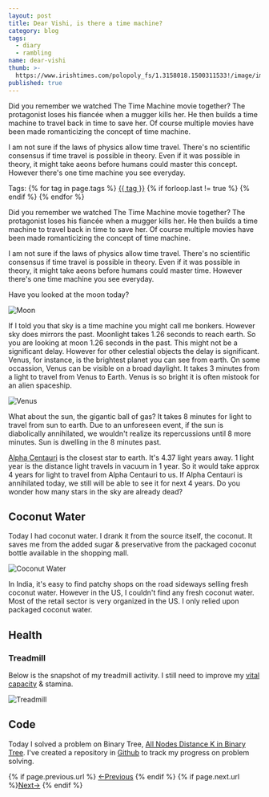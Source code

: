 ```yaml
---
layout: post
title: Dear Vishi, is there a time machine?
category: blog
tags:
  - diary
  - rambling
name: dear-vishi
thumb: >-
  https://www.irishtimes.com/polopoly_fs/1.3158018.1500311533!/image/image.jpg_gen/derivatives/box_620_330/image.jpg
published: true
---
```


<p>Did you remember we watched The Time Machine movie together? The protagonist loses his fiancée when a mugger kills her. He then builds a time machine to travel back in time to save her. Of course multiple movies have been made romanticizing the concept of time machine.</p>

I am not sure if the laws of physics allow time travel. There's no scientific consensus if time travel is possible in theory. Even if it was possible in theory, it might take aeons before humans could master this concept. However there's one time machine you see everyday.<!-- truncate_here -->
<p>Tags: {% for tag in page.tags %} <a class="mytag" href="/tag/{{ tag }}" title="View posts tagged with &quot;{{ tag }}&quot;">{{ tag }}</a>  {% if forloop.last != true %} {% endif %} {% endfor %} </p>

<p>Did you remember we watched The Time Machine movie together? The protagonist loses his fiancée when a mugger kills her. He then builds a time machine to travel back in time to save her. Of course multiple movies have been made romanticizing the concept of time machine.</p>

I am not sure if the laws of physics allow time travel. There's no scientific consensus if time travel is possible in theory. Even if it was possible in theory, it might take aeons before humans could master time. However there's one time machine you see everyday. 

Have you looked at the moon today? 

![Moon](https://imgur.com/QMoB5tY.jpg)

If I told you that sky is a time machine you might call me bonkers. However sky does mirrors the past. Moonlight takes 1.26 seconds to reach earth. So you are looking at moon 1.26 seconds in the past. This might not be a significant delay. However for other celestial objects the delay is significant. Venus, for instance, is the brightest planet you can see from earth. On some occassion, Venus can be visible on a broad daylight. It takes 3 minutes from a light to travel from Venus to Earth. Venus is so bright it is often mistook for an alien spaceship.

![Venus](https://www.nasa.gov/images/content/58794main_Laveder1_med.jpg)

What about the sun, the gigantic ball of gas? It takes 8 minutes for light to travel from sun to earth. Due to an unforeseen event, if the sun is diabolically annihilated, we wouldn't realize its repercussions until 8 more minutes. Sun is dwelling in the 8 minutes past. 

[Alpha Centauri](https://en.wikipedia.org/wiki/Alpha_Centauri) is the closest star to earth. It's 4.37 light years away. 1 light year is the distance light travels in vacuum in 1 year. So it would take approx 4 years for light to travel from Alpha Centauri to us. If Alpha Centauri is annihilated today, we still will be able to see it for next 4 years. Do you wonder how many stars in the sky are already dead?

## Coconut Water

Today I had coconut water. I drank it from the source itself, the coconut. It saves me from the added sugar & preservative from the packaged coconut bottle available in the shopping mall.

![Coconut Water](https://i.imgur.com/fkOTlN7.jpeg)

In India, it's easy to find patchy shops on the road sideways selling fresh coconut water. However in the US, I couldn't find any fresh coconut water. Most of the retail sector is very organized in the US. I only relied upon packaged coconut water.


## Health

### Treadmill 

Below is the snapshot of my treadmill activity. I still need to improve my [vital capacity](https://en.wikipedia.org/wiki/Vital_capacity) & stamina.

![Treadmill](https://i.imgur.com/WADGIC9.jpg)


## Code

Today I solved a problem on Binary Tree, [All Nodes Distance K in Binary Tree](https://leetcode.com/problems/all-nodes-distance-k-in-binary-tree/). I've created a repository in [Github](https://github.com/tushar-sharma/prep-coding) to track my progress on problem solving.

<nav class="pagination clear" style="padding-bottom:20px;">
{% if page.previous.url %} <a class="prev-item" href="{{page.previous.url}}" title="Previous Post: {{page.previous.title}}">&larr;Previous</a>   {% endif %}  {% if page.next.url %}<a class="next-item" href="{{page.next.url}}" title="Next Post: {{page.next.title}}">Next&rarr;</a>         {% endif %}
</nav>

